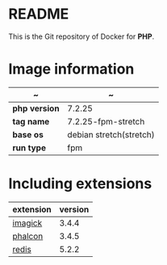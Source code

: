 README
=====

This is the Git repository of Docker for **PHP**.

# Image information

| ~ | ~ |
| ----------- | ----------- |
| **php version** | 7.2.25 |
| **tag name**    | 7.2.25-fpm-stretch |
| **base os**     | debian stretch(stretch) |
| **run type**    | fpm    |

# Including extensions

| extension | version |
| ----------- | --------- |
|[imagick](https://pecl.php.net/package/imagick) | 3.4.4 |
|[phalcon](https://pecl.php.net/package/phalcon) | 3.4.5 |
|[redis](https://pecl.php.net/package/redis)     | 5.2.2 |
